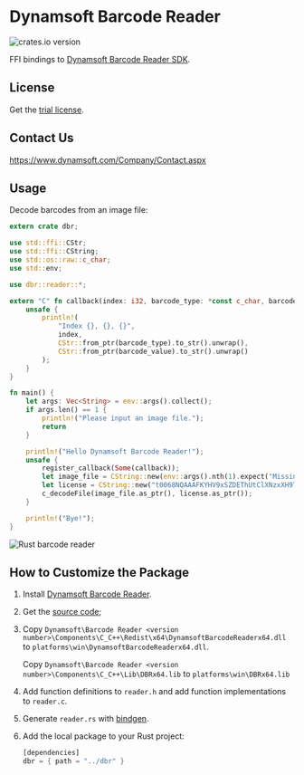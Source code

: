 # Dynamsoft Barcode Reader


![crates.io version](https://img.shields.io/badge/crates.io-v0.1.3-orange.svg?longCache=true)

FFI bindings to [Dynamsoft Barcode Reader SDK](https://www.dynamsoft.com/Products/Dynamic-Barcode-Reader.aspx). 

## License
Get the [trial license](https://www.dynamsoft.com/CustomerPortal/Portal/Triallicense.aspx).

## Contact Us
https://www.dynamsoft.com/Company/Contact.aspx

## Usage

Decode barcodes from an image file:

```rust
extern crate dbr;

use std::ffi::CStr;
use std::ffi::CString;
use std::os::raw::c_char;
use std::env;

use dbr::reader::*;

extern "C" fn callback(index: i32, barcode_type: *const c_char, barcode_value: *const c_char) {
    unsafe {
        println!(
            "Index {}, {}, {}",
            index,
            CStr::from_ptr(barcode_type).to_str().unwrap(),
            CStr::from_ptr(barcode_value).to_str().unwrap()
        );
    }
}

fn main() {
    let args: Vec<String> = env::args().collect();
    if args.len() == 1 {
        println!("Please input an image file.");
        return
    }

    println!("Hello Dynamsoft Barcode Reader!");
    unsafe {
        register_callback(Some(callback));
        let image_file = CString::new(env::args().nth(1).expect("Missing argument")).unwrap();
        let license = CString::new("t0068NQAAAFKYHV9xSZDEThUtClXNzxXH9TLSj/vYcY8mSKa0RxaGw3qNynyAMJ9Ib8UPxzFsbAMIugqPO313BvfiOdmZFTY=").unwrap();
        c_decodeFile(image_file.as_ptr(), license.as_ptr());
    }

    println!("Bye!");
}
```

![Rust barcode reader](https://www.codepool.biz/wp-content/uploads/2018/10/rust-barcode.PNG)

## How to Customize the Package

1. Install [Dynamsoft Barcode Reader](https://www.dynamsoft.com/Downloads/Dynamic-Barcode-Reader-Download.aspx).

2. Get the [source code](https://github.com/dynamsoft-dbr/rust);

3. Copy `Dynamsoft\Barcode Reader <version number>\Components\C_C++\Redist\x64\DynamsoftBarcodeReaderx64.dll` to `platforms\win\DynamsoftBarcodeReaderx64.dll`. 
    
    Copy `Dynamsoft\Barcode Reader <version number>\Components\C_C++\Lib\DBRx64.lib` to `platforms\win\DBRx64.lib`

4. Add function definitions to `reader.h` and add function implementations to `reader.c`.

5. Generate `reader.rs` with [bindgen](https://github.com/rust-lang-nursery/rust-bindgen).

6. Add the local package to your Rust project:

    ```rust
    [dependencies]
    dbr = { path = "../dbr" }
    ```



